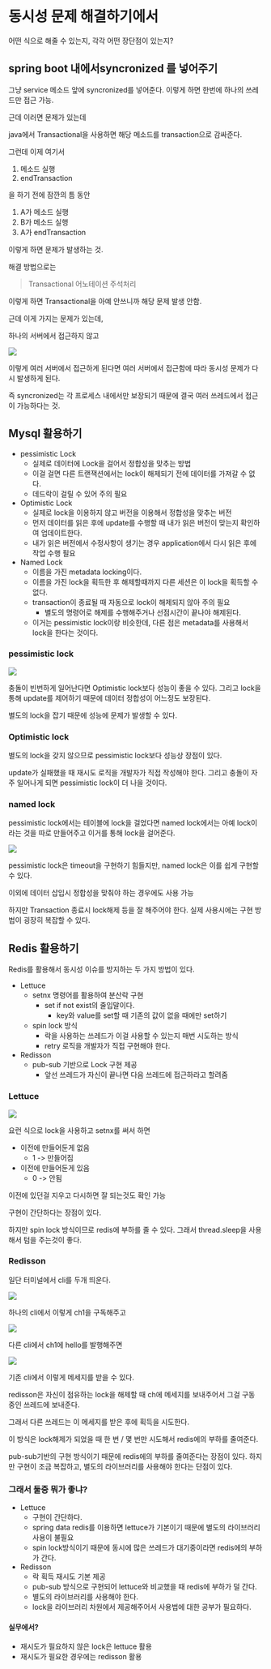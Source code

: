 # 동시성 문제 해결하기에서

어떤 식으로 해줄 수 있는지, 각각 어떤 장단점이 있는지?

## spring boot 내에서syncronized 를 넣어주기

그냥 service 메소드 앞에 syncronized를 넣어준다.
이렇게 하면 한번에 하나의 쓰레드만 접근 가능.

근데 이러면 문제가 있는데

java에서 Transactional을 사용하면 해당 메소드를 transaction으로 감싸준다.

그런데 이제 여기서

1. 메소드 실행
2. endTransaction

을 하기 전에 잠깐의 틈 동안

1. A가 메소드 실행
2. B가 메소드 실행
3. A가 endTransaction

이렇게 하면 문제가 발생하는 것.

해결 방법으로는

> Transactional 어노테이션 주석처리

이렇게 하면 Transactional을 아예 안쓰니까 해당 문제 발생 안함.

근데 이게 가지는 문제가 있는데, 

하나의 서버에서 접근하지 않고

![](https://i.imgur.com/EIjeh8J.png)

이렇게 여러 서버에서 접근하게 된다면
여러 서버에서 접근함에 따라 동시성 문제가 다시 발생하게 된다.

즉 syncronized는 각 프로세스 내에서만 보장되기 때문에 결국 여러 쓰레드에서 접근이 가능하다는 것.

## Mysql 활용하기

* pessimistic Lock
    * 실제로 데이터에 Lock을 걸어서 정합성을 맞추는 방법
    * 이걸 걸면 다른 트랜잭션에서는 lock이 해제되기 전에 데이터를 가져갈 수 없다.
    * 데드락이 걸릴 수 있어 주의 필요
* Optimistic Lock
    * 실제로 lock을 이용하지 않고 버전을 이용해서 정합성을 맞추는 버전
    * 먼저 데이터를 읽은 후에 update를 수행할 때 내가 읽은 버전이 맞는지 확인하여 업데이트한다.
    * 내가 읽은 버전에서 수정사항이 생기는 경우 application에서 다시 읽은 후에 작업 수행 필요
* Named Lock
    * 이름을 가진 metadata locking이다.
    * 이름을 가진 lock을 획득한 후 해제할때까지 다른 세션은 이 lock을 획득할 수 없다.
    * transaction이 종료될 때 자동으로 lock이 해제되지 않아 주의 필요
        * 별도의 명령어로 해제를 수행해주거나 선점시간이 끝나야 해제된다.
    * 이거는 pessimistic lock이랑 비슷한데, 다른 점은 metadata를 사용해서 lock을 한다는 것이다.



### pessimistic lock

![](https://i.imgur.com/iR7csdJ.png)

충돌이 빈번하게 일어난다면 Optimistic lock보다 성능이 좋을 수 있다.
그리고 lock을 통해 update를 제어하기 때문에 데이터 정합성이 어느정도 보장된다.

별도의 lock을 잡기 때문에 성능에 문제가 발생할 수 있다.

### Optimistic lock

별도의 lock을 갖지 않으므로 pessimistic lock보다 성능상 장점이 있다.

update가 실패했을 때 재시도 로직을 개발자가 직접 작성해야 한다.
그리고 충돌이 자주 일어나게 되면 pessimistic lock이 더 나을 것이다.

### named lock

pessimistic lock에서는 테이블에 lock을 걸었다면
named lock에서는 아예 lock이라는 것을 따로 만들어주고 이거를 통해 lock을 걸어준다.

![](https://i.imgur.com/oM079Fg.png)

pessimistic lock은 timeout을 구현하기 힘들지만, named lock은 이를 쉽게 구현할 수 있다.

이외에 데이터 삽입시 정합성을 맞춰야 하는 경우에도 사용 가능

하지만 Transaction 종료시 lock해제 등을 잘 해주어야 한다.
실제 사용시에는 구현 방법이 굉장히 복잡할 수 있다.


## Redis 활용하기

Redis를 활용해서 동시성 이슈를 방지하는 두 가지 방법이 있다.

* Lettuce
    * setnx 명령어를 활용하여 분산락 구현
        * set if not exist의 줄입말이다.
            * key와 value를 set할 때 기존의 값이 없을 때에만 set하기
    * spin lock 방식
        * 락을 사용하는 쓰레드가 이걸 사용할 수 있는지 매번 시도하는 방식
        * retry 로직을 개발자가 직접 구현해야 한다.
* Redisson
    * pub-sub 기반으로 Lock 구현 제공
        * 앞선 쓰레드가 자신이 끝나면 다음 쓰레드에 접근하라고 할려줌

### Lettuce

![](https://i.imgur.com/rtJ5fYf.png)

요런 식으로 lock을 사용하고 setnx를 써서 하면

* 이전에 만들어둔게 없음
    * 1 -> 만들어짐
* 이전에 만들어둔게 있음
    * 0 -> 안됨
    
이전에 있던걸 지우고 다시하면 잘 되는것도 확인 가능

구현이 간단하다는 장점이 있다.

하지만 spin lock 방식이므로 redis에 부하를 줄 수 있다.
그래서 thread.sleep을 사용해서 텀을 주는것이 좋다.

### Redisson

일단 터미널에서 cli를 두개 띄운다.

![](https://i.imgur.com/zRAmYo9.png)

하나의 cli에서 이렇게 ch1을 구독해주고

![](https://i.imgur.com/j9Qbu0i.png)

다른 cli에서 ch1에 hello를 발행해주면

![](https://i.imgur.com/LfRshjN.png)

기존 cli에서 이렇게 메세지를 받을 수 있다.

redisson은 자신이 점유하는 lock을 해제할 때 ch에 메세지를 보내주어서 그걸 구동 중인 쓰레드에 보내준다.

그래서 다른 쓰레드는 이 메세지를 받은 후에 획득을 시도한다.

이 방식은 lock해제가 되었을 때 한 번 / 몇 번만 시도해서 redis에의 부하를 줄여준다.

pub-sub기반의 구현 방식이기 때문에 redis에의 부하를 줄여준다는 장점이 있다.
하지만 구현이 조금 복잡하고, 별도의 라이브러리를 사용해야 한다는 단점이 있다.

### 그래서 둘중 뭐가 좋냐?

* Lettuce
    * 구현이 간단하다.
    * spring data redis를 이용하면 lettuce가 기본이기 때문에 별도의 라이브러리 사용이 불필요
    * spin lock방식이기 때문에 동시에 많은 쓰레드가 대기중이라면 redis에의 부하가 간다.
* Redisson 
    * 락 획득 재시도 기본 제공
    * pub-sub 방식으로 구현되어 lettuce와 비교했을 때 redis에 부하가 덜 간다.
    * 별도의 라이브러리를 사용해야 한다.
    * lock을 라이브러리 차원에서 제공해주어서 사용법에 대한 공부가 필요하다.

#### 실무에서?

- 재시도가 필요하지 않은 lock은 lettuce 활용
- 재시도가 필요한 경우에는 redisson 활용

